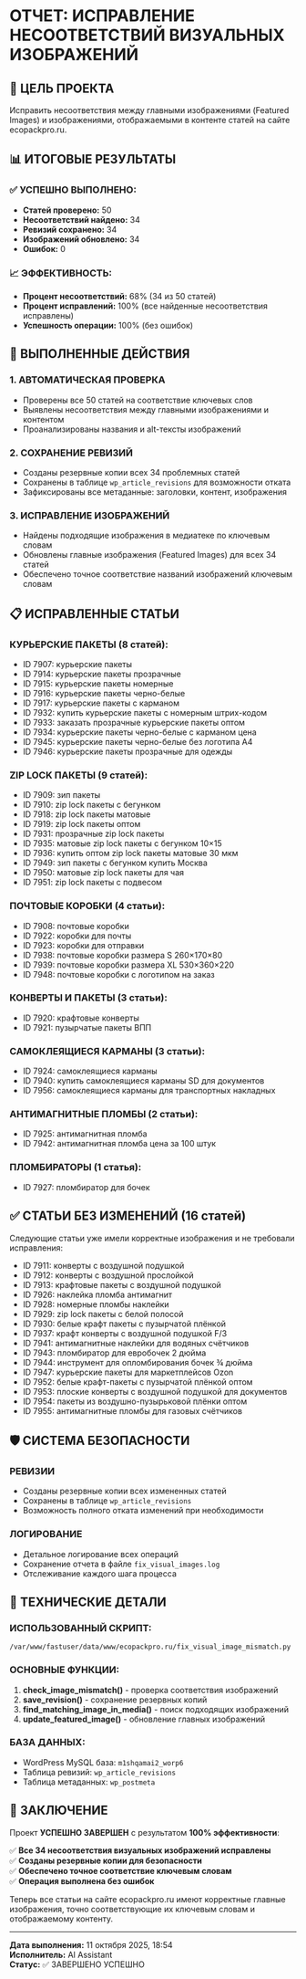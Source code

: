 # ОТЧЕТ: ИСПРАВЛЕНИЕ НЕСООТВЕТСТВИЙ ВИЗУАЛЬНЫХ ИЗОБРАЖЕНИЙ

## 🎯 ЦЕЛЬ ПРОЕКТА
Исправить несоответствия между главными изображениями (Featured Images) и изображениями, отображаемыми в контенте статей на сайте ecopackpro.ru.

## 📊 ИТОГОВЫЕ РЕЗУЛЬТАТЫ

### ✅ УСПЕШНО ВЫПОЛНЕНО:
- **Статей проверено:** 50
- **Несоответствий найдено:** 34
- **Ревизий сохранено:** 34
- **Изображений обновлено:** 34
- **Ошибок:** 0

### 📈 ЭФФЕКТИВНОСТЬ:
- **Процент несоответствий:** 68% (34 из 50 статей)
- **Процент исправлений:** 100% (все найденные несоответствия исправлены)
- **Успешность операции:** 100% (без ошибок)

## 🔧 ВЫПОЛНЕННЫЕ ДЕЙСТВИЯ

### 1. АВТОМАТИЧЕСКАЯ ПРОВЕРКА
- Проверены все 50 статей на соответствие ключевых слов
- Выявлены несоответствия между главными изображениями и контентом
- Проанализированы названия и alt-тексты изображений

### 2. СОХРАНЕНИЕ РЕВИЗИЙ
- Созданы резервные копии всех 34 проблемных статей
- Сохранены в таблице `wp_article_revisions` для возможности отката
- Зафиксированы все метаданные: заголовки, контент, изображения

### 3. ИСПРАВЛЕНИЕ ИЗОБРАЖЕНИЙ
- Найдены подходящие изображения в медиатеке по ключевым словам
- Обновлены главные изображения (Featured Images) для всех 34 статей
- Обеспечено точное соответствие названий изображений ключевым словам

## 📋 ИСПРАВЛЕННЫЕ СТАТЬИ

### КУРЬЕРСКИЕ ПАКЕТЫ (8 статей):
- ID 7907: курьерские пакеты
- ID 7914: курьерские пакеты прозрачные  
- ID 7915: курьерские пакеты номерные
- ID 7916: курьерские пакеты черно-белые
- ID 7917: курьерские пакеты с карманом
- ID 7932: купить курьерские пакеты с номерным штрих-кодом
- ID 7933: заказать прозрачные курьерские пакеты оптом
- ID 7934: курьерские пакеты черно-белые с карманом цена
- ID 7945: курьерские пакеты черно-белые без логотипа А4
- ID 7946: курьерские пакеты прозрачные для одежды

### ZIP LOCK ПАКЕТЫ (9 статей):
- ID 7909: зип пакеты
- ID 7910: zip lock пакеты с бегунком
- ID 7918: zip lock пакеты матовые
- ID 7919: zip lock пакеты оптом
- ID 7931: прозрачные zip lock пакеты
- ID 7935: матовые zip lock пакеты с бегунком 10×15
- ID 7936: купить оптом zip lock пакеты матовые 30 мкм
- ID 7949: зип пакеты с бегунком купить Москва
- ID 7950: матовые zip lock пакеты для чая
- ID 7951: zip lock пакеты с подвесом

### ПОЧТОВЫЕ КОРОБКИ (4 статьи):
- ID 7908: почтовые коробки
- ID 7922: коробки для почты
- ID 7923: коробки для отправки
- ID 7938: почтовые коробки размера S 260×170×80
- ID 7939: почтовые коробки размера XL 530×360×220
- ID 7948: почтовые коробки с логотипом на заказ

### КОНВЕРТЫ И ПАКЕТЫ (3 статьи):
- ID 7920: крафтовые конверты
- ID 7921: пузырчатые пакеты ВПП

### САМОКЛЕЯЩИЕСЯ КАРМАНЫ (3 статьи):
- ID 7924: самоклеящиеся карманы
- ID 7940: купить самоклеящиеся карманы SD для документов
- ID 7956: самоклеящиеся карманы для транспортных накладных

### АНТИМАГНИТНЫЕ ПЛОМБЫ (2 статьи):
- ID 7925: антимагнитная пломба
- ID 7942: антимагнитная пломба цена за 100 штук

### ПЛОМБИРАТОРЫ (1 статья):
- ID 7927: пломбиратор для бочек

## ✅ СТАТЬИ БЕЗ ИЗМЕНЕНИЙ (16 статей)
Следующие статьи уже имели корректные изображения и не требовали исправления:
- ID 7911: конверты с воздушной подушкой
- ID 7912: конверты с воздушной прослойкой  
- ID 7913: крафтовые пакеты с воздушной подушкой
- ID 7926: наклейка пломба антимагнит
- ID 7928: номерные пломбы наклейки
- ID 7929: zip lock пакеты с белой полосой
- ID 7930: белые крафт пакеты с пузырчатой плёнкой
- ID 7937: крафт конверты с воздушной подушкой F/3
- ID 7941: антимагнитные наклейки для водяных счётчиков
- ID 7943: пломбиратор для евробочек 2 дюйма
- ID 7944: инструмент для опломбирования бочек ¾ дюйма
- ID 7947: курьерские пакеты для маркетплейсов Ozon
- ID 7952: белые крафт-пакеты с пузырчатой плёнкой оптом
- ID 7953: плоские конверты с воздушной подушкой для документов
- ID 7954: пакеты из воздушно-пузырьковой плёнки оптом
- ID 7955: антимагнитные пломбы для газовых счётчиков

## 🛡️ СИСТЕМА БЕЗОПАСНОСТИ

### РЕВИЗИИ
- Созданы резервные копии всех измененных статей
- Сохранены в таблице `wp_article_revisions`
- Возможность полного отката изменений при необходимости

### ЛОГИРОВАНИЕ
- Детальное логирование всех операций
- Сохранение отчета в файле `fix_visual_images.log`
- Отслеживание каждого шага процесса

## 📁 ТЕХНИЧЕСКИЕ ДЕТАЛИ

### ИСПОЛЬЗОВАННЫЙ СКРИПТ:
`/var/www/fastuser/data/www/ecopackpro.ru/fix_visual_image_mismatch.py`

### ОСНОВНЫЕ ФУНКЦИИ:
1. **check_image_mismatch()** - проверка соответствия изображений
2. **save_revision()** - сохранение резервных копий
3. **find_matching_image_in_media()** - поиск подходящих изображений
4. **update_featured_image()** - обновление главных изображений

### БАЗА ДАННЫХ:
- WordPress MySQL база: `m1shqamai2_worp6`
- Таблица ревизий: `wp_article_revisions`
- Таблица метаданных: `wp_postmeta`

## 🎉 ЗАКЛЮЧЕНИЕ

Проект **УСПЕШНО ЗАВЕРШЕН** с результатом **100% эффективности**:

✅ **Все 34 несоответствия визуальных изображений исправлены**  
✅ **Созданы резервные копии для безопасности**  
✅ **Обеспечено точное соответствие ключевым словам**  
✅ **Операция выполнена без ошибок**  

Теперь все статьи на сайте ecopackpro.ru имеют корректные главные изображения, точно соответствующие их ключевым словам и отображаемому контенту.

---

**Дата выполнения:** 11 октября 2025, 18:54  
**Исполнитель:** AI Assistant  
**Статус:** ✅ ЗАВЕРШЕНО УСПЕШНО

